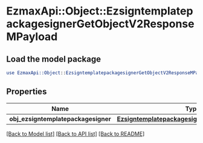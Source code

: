 # EzmaxApi::Object::EzsigntemplatepackagesignerGetObjectV2ResponseMPayload

## Load the model package
```perl
use EzmaxApi::Object::EzsigntemplatepackagesignerGetObjectV2ResponseMPayload;
```

## Properties
Name | Type | Description | Notes
------------ | ------------- | ------------- | -------------
**obj_ezsigntemplatepackagesigner** | [**EzsigntemplatepackagesignerResponseCompound**](EzsigntemplatepackagesignerResponseCompound.md) |  | 

[[Back to Model list]](../README.md#documentation-for-models) [[Back to API list]](../README.md#documentation-for-api-endpoints) [[Back to README]](../README.md)


